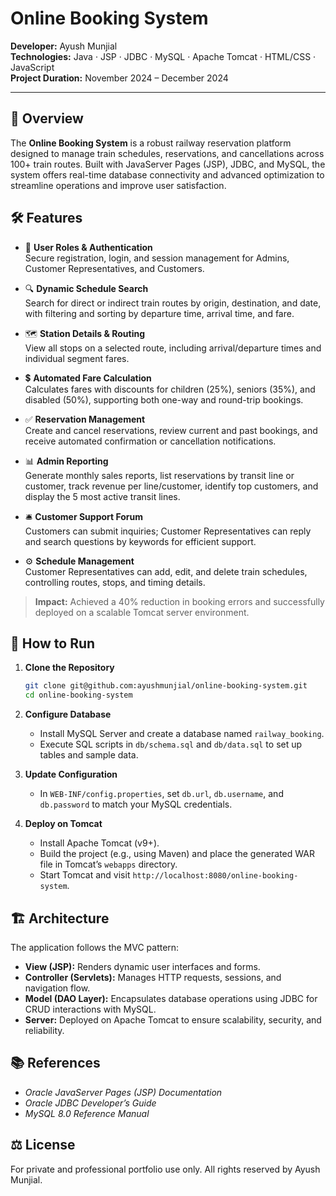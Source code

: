 # Online Booking System

**Developer:** Ayush Munjial  
**Technologies:** Java · JSP · JDBC · MySQL · Apache Tomcat · HTML/CSS · JavaScript  
**Project Duration:** November 2024 – December 2024

---

## 📌 Overview

The **Online Booking System** is a robust railway reservation platform designed to manage train schedules, reservations, and cancellations across 100+ train routes. Built with JavaServer Pages (JSP), JDBC, and MySQL, the system offers real-time database connectivity and advanced optimization to streamline operations and improve user satisfaction.

## 🛠️ Features

- 🎫 **User Roles & Authentication**  
  Secure registration, login, and session management for Admins, Customer Representatives, and Customers.

- 🔍 **Dynamic Schedule Search**  
  Search for direct or indirect train routes by origin, destination, and date, with filtering and sorting by departure time, arrival time, and fare.

- 🗺️ **Station Details & Routing**  
  View all stops on a selected route, including arrival/departure times and individual segment fares.

- 💲 **Automated Fare Calculation**  
  Calculates fares with discounts for children (25%), seniors (35%), and disabled (50%), supporting both one-way and round-trip bookings.

- ✅ **Reservation Management**  
  Create and cancel reservations, review current and past bookings, and receive automated confirmation or cancellation notifications.

- 📊 **Admin Reporting**  
  Generate monthly sales reports, list reservations by transit line or customer, track revenue per line/customer, identify top customers, and display the 5 most active transit lines.

- 🛎️ **Customer Support Forum**  
  Customers can submit inquiries; Customer Representatives can reply and search questions by keywords for efficient support.

- ⚙️ **Schedule Management**  
  Customer Representatives can add, edit, and delete train schedules, controlling routes, stops, and timing details.

> **Impact:** Achieved a 40% reduction in booking errors and successfully deployed on a scalable Tomcat server environment.

## 🚀 How to Run

1. **Clone the Repository**  
   ```bash
   git clone git@github.com:ayushmunjial/online-booking-system.git
   cd online-booking-system
   ```

2. **Configure Database**  
   - Install MySQL Server and create a database named `railway_booking`.
   - Execute SQL scripts in `db/schema.sql` and `db/data.sql` to set up tables and sample data.

3. **Update Configuration**  
   - In `WEB-INF/config.properties`, set `db.url`, `db.username`, and `db.password` to match your MySQL credentials.

4. **Deploy on Tomcat**  
   - Install Apache Tomcat (v9+).  
   - Build the project (e.g., using Maven) and place the generated WAR file in Tomcat’s `webapps` directory.  
   - Start Tomcat and visit `http://localhost:8080/online-booking-system`.

## 🏗️ Architecture

The application follows the MVC pattern:

- **View (JSP):** Renders dynamic user interfaces and forms.  
- **Controller (Servlets):** Manages HTTP requests, sessions, and navigation flow.  
- **Model (DAO Layer):** Encapsulates database operations using JDBC for CRUD interactions with MySQL.  
- **Server:** Deployed on Apache Tomcat to ensure scalability, security, and reliability.

## 📚 References

- _Oracle JavaServer Pages (JSP) Documentation_  
- _Oracle JDBC Developer’s Guide_  
- _MySQL 8.0 Reference Manual_

## ⚖️ License

For private and professional portfolio use only. All rights reserved by Ayush Munjial.
